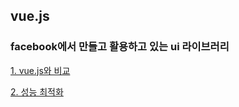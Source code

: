 ## vue.js

### facebook에서 만들고 활용하고 있는 ui 라이브러리

[1. vue.js와 비교](../vuejs/compare-react.md)

[2. 성능 최적화](performance.md)


